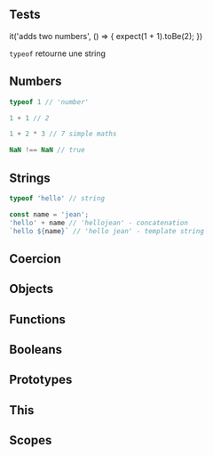 ## Tests

it('adds two numbers', () => {
  expect(1 + 1).toBe(2);
})

`typeof` retourne une string

## Numbers 

```js
typeof 1 // 'number'

1 + 1 // 2

1 + 2 * 3 // 7 simple maths

NaN !== NaN // true
```

## Strings

```js
typeof 'hello' // string

const name = 'jean';
'hello' + name // 'hellojean' - concatenation
`hello ${name}` // 'hello jean' - template string
```

## Coercion

## Objects

## Functions

## Booleans

## Prototypes

## This

## Scopes
